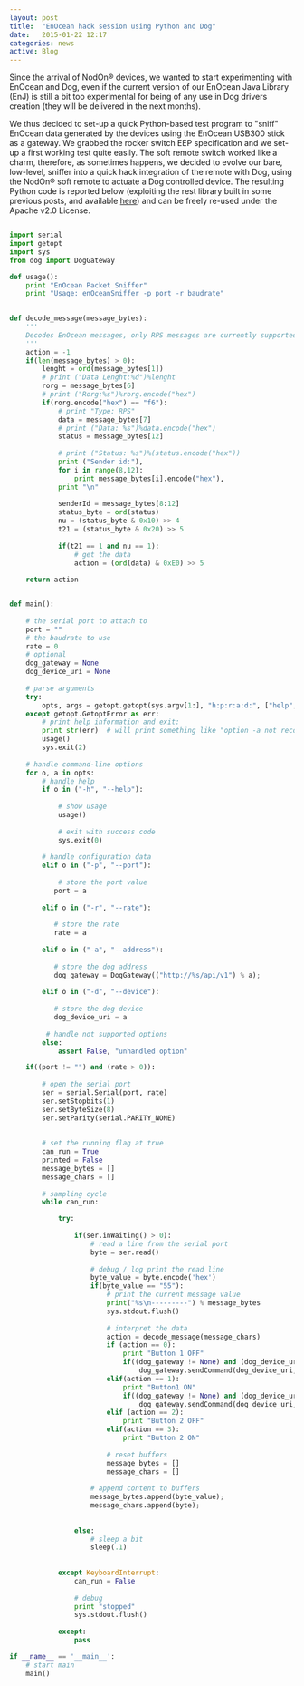 ```yaml
---
layout: post
title:  "EnOcean hack session using Python and Dog"
date:   2015-01-22 12:17
categories: news
active: Blog
---
```


Since the arrival of NodOn® devices, we wanted to start experimenting with EnOcean and Dog, even if the current version of our EnOcean Java Library (EnJ) is still a bit too experimental for being of any use in Dog drivers creation (they will be delivered in the next months).

We thus decided to set-up a quick Python-based test program to "sniff" EnOcean data generated by the devices using the EnOcean USB300 stick as a gateway. We grabbed the rocker switch EEP specification and  we set-up a first working test quite easily. The soft remote switch worked like a charm, therefore, as sometimes happens, we decided to evolve our bare, low-level, sniffer into a quick hack integration of the remote with Dog, using the NodOn® soft remote to actuate a Dog controlled device. The resulting Python code is reported below (exploiting the rest library built in some previous posts, and available [here](https://github.com/AmI-2014/Python-Lights/blob/master/rest.py)) and can be freely re-used under the Apache v2.0 License.

```Python

import serial
import getopt
import sys
from dog import DogGateway

def usage():
    print "EnOcean Packet Sniffer"
    print "Usage: enOceanSniffer -p port -r baudrate"

    
def decode_message(message_bytes):
    '''
    Decodes EnOcean messages, only RPS messages are currently supported
    '''
    action = -1
    if(len(message_bytes) > 0):
        lenght = ord(message_bytes[1])
        # print ("Data Lenght:%d")%lenght
        rorg = message_bytes[6]
        # print ("Rorg:%s")%rorg.encode("hex")
        if(rorg.encode("hex") == "f6"):
            # print "Type: RPS"
            data = message_bytes[7] 
            # print ("Data: %s")%data.encode("hex")
            status = message_bytes[12]
            
            # print ("Status: %s")%(status.encode("hex"))
            print ("Sender id:"),
            for i in range(8,12):
                print message_bytes[i].encode("hex"),
            print "\n"
            
            senderId = message_bytes[8:12]
            status_byte = ord(status)
            nu = (status_byte & 0x10) >> 4
            t21 = (status_byte & 0x20) >> 5
            
            if(t21 == 1 and nu == 1):
                # get the data
                action = (ord(data) & 0xE0) >> 5
                
    return action


def main():
    
    # the serial port to attach to
    port = ""
    # the baudrate to use
    rate = 0
    # optional 
    dog_gateway = None
    dog_device_uri = None
    
    # parse arguments
    try:
        opts, args = getopt.getopt(sys.argv[1:], "h:p:r:a:d:", ["help", "port=", "rate=", "address=", "device="])
    except getopt.GetoptError as err:
        # print help information and exit:
        print str(err)  # will print something like "option -a not recognized"
        usage()
        sys.exit(2)
        
    # handle command-line options
    for o, a in opts:
        # handle help
        if o in ("-h", "--help"):
            
            # show usage
            usage()
            
            # exit with success code
            sys.exit(0)
            
        # handle configuration data
        elif o in ("-p", "--port"):
            
            # store the port value
           port = a
        
        elif o in ("-r", "--rate"):
            
           # store the rate
           rate = a
            
        elif o in ("-a", "--address"):
            
           # store the dog address
           dog_gateway = DogGateway(("http://%s/api/v1") % a);
        
        elif o in ("-d", "--device"):
            
           # store the dog device
           dog_device_uri = a
            
         # handle not supported options
        else:
            assert False, "unhandled option"

    if((port != "") and (rate > 0)):
            
        # open the serial port
        ser = serial.Serial(port, rate)
        ser.setStopbits(1)
        ser.setByteSize(8)
        ser.setParity(serial.PARITY_NONE)
        
    
        # set the running flag at true
        can_run = True
        printed = False  
        message_bytes = []
        message_chars = []
        
        # sampling cycle
        while can_run:

            try:  
                       
                if(ser.inWaiting() > 0):    
                    # read a line from the serial port
                    byte = ser.read()
            
                    # debug / log print the read line
                    byte_value = byte.encode('hex')
                    if(byte_value == "55"):
                        # print the current message value
                        print("%s\n---------") % message_bytes
                        sys.stdout.flush()
                        
                        # interpret the data
                        action = decode_message(message_chars)
                        if (action == 0):
                            print "Button 1 OFF"
                            if((dog_gateway != None) and (dog_device_uri != None)):
                                dog_gateway.sendCommand(dog_device_uri, "off")
                        elif(action == 1):
                            print "Button1 ON"
                            if((dog_gateway != None) and (dog_device_uri != None)):
                                dog_gateway.sendCommand(dog_device_uri, "on")
                        elif (action == 2):
                            print "Button 2 OFF"
                        elif(action == 3):
                            print "Button 2 ON"
                            
                        # reset buffers
                        message_bytes = []
                        message_chars = []
                        
                    # append content to buffers    
                    message_bytes.append(byte_value);
                    message_chars.append(byte);
                    
                    
                else:
                    # sleep a bit                       
                    sleep(.1)
                        
                        
            except KeyboardInterrupt:
                can_run = False
            
                # debug
                print "stopped"
                sys.stdout.flush()
        
            except:
                pass

if __name__ == '__main__':
    # start main
    main() 

```